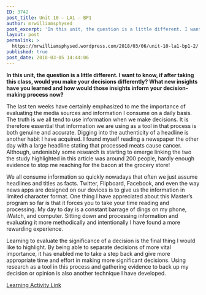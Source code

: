 ```yaml
---
ID: 3742
post_title: Unit 10 – LA1 – BP1
author: mrwilliamsphysed
post_excerpt: 'In this unit, the question is a little different. I want to know, if after taking this class, would you make your decisions differently? What new insights have you learned and how would those insights inform your decision-making process now? The last ten weeks have certainly emphasized to me the importance of evaluating the media &hellip; <a href="https://mrwilliamsphysed.wordpress.com/2018/03/06/unit-10-la1-bp1-2/">Continue reading <span>Unit 10 &ndash; LA1 &ndash;&nbsp;BP1</span></a>'
layout: post
permalink: >
  https://mrwilliamsphysed.wordpress.com/2018/03/06/unit-10-la1-bp1-2/
published: true
post_date: 2018-03-05 14:44:06
---
```

<strong>In this unit, the question is a little different. I want to know, if after taking this class, would you make your decisions differently? What new insights have you learned and how would those insights inform your decision-making process now?</strong>

The last ten weeks have certainly emphasized to me the importance of evaluating the media sources and information I consume on a daily basis. The truth is we all tend to use information when we make decisions. It is therefore essential that information we are using as a tool in that process is both genuine and accurate. Digging into the authenticity of a headline is another habit I have acquired. I found myself reading a newspaper the other day with a large headline stating that processed meats cause cancer. Although, undeniably some research is starting to emerge linking the two the study highlighted in this article was around 200 people, hardly enough evidence to stop me reaching for the bacon at the grocery store!

We all consume information so quickly nowadays that often we just assume headlines and titles as facts. Twitter, Flipboard, Facebook, and even the way news apps are designed on our devices is to give us the information in limited character format. One thing I have appreciated about this Master&#8217;s program so far is that it forces you to take your time reading and processing. My day to day is a constant barrage of dings on my phone, iWatch, and computer. Sitting down and processing information and evaluating it more methodically and intentionally I have found a more rewarding experience.

Learning to evaluate the significance of a decision is the final thing I would like to highlight. By being able to separate decisions of more vital importance, it has enabled me to take a step back and give more appropriate time and effort in making more significant decisions. Using research as a tool in this process and gathering evidence to back up my decision or opinion is also another technique I have developed.

<a href="https://create.twu.ca/ldrs591-sp18/unit-10-learning-activities/">Learning Activity Link</a>